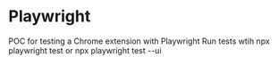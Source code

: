 # Playwright
POC for testing a Chrome extension with Playwright
Run tests wtih npx playwright test or npx playwright test --ui

